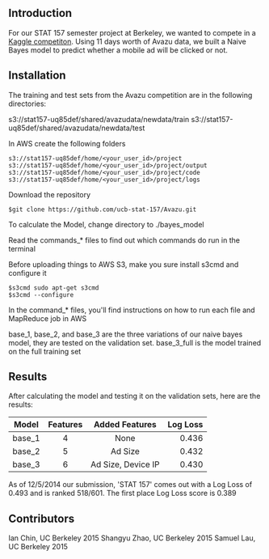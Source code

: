 ## Introduction

For our STAT 157 semester project at Berkeley, we wanted to compete in a [Kaggle competiton](https://www.kaggle.com/c/avazu-ctr-prediction). Using 11 days worth of Avazu data, we built a Naive Bayes model to predict whether a mobile ad will be clicked or not. 

## Installation

The training and test sets from the Avazu competition are in the following directories:

s3://stat157-uq85def/shared/avazudata/newdata/train
s3://stat157-uq85def/shared/avazudata/newdata/test

In AWS create the following folders
```
s3://stat157-uq85def/home/<your_user_id>/project
s3://stat157-uq85def/home/<your_user_id>/project/output
s3://stat157-uq85def/home/<your_user_id>/project/code
s3://stat157-uq85def/home/<your_user_id>/project/logs
```
Download the repository
```
$git clone https://github.com/ucb-stat-157/Avazu.git
```
To calculate the Model, change directory to ./bayes_model

Read the commands_* files to find out which commands do run in the terminal

Before uploading things to AWS S3, make you sure install s3cmd and configure it
```
$s3cmd sudo apt-get s3cmd
$s3cmd --configure
```
In the command_* files, you'll find instructions on how to run each file and MapReduce job in AWS 

base_1, base_2, and base_3 are the three variations of our naive bayes model, they are tested on the validation set. base_3_full is the model trained on the full training set

## Results

After calculating the model and testing it on the validation sets, here are the results:

| Model  | Features |     Added Features    | Log Loss |
| ------ |:--------:|:---------------------:|---------:|
| base_1 |     4    |          None         |   0.436  |
| base_2 |     5    |         Ad Size       |   0.432  |
| base_3 |     6    |   Ad Size, Device IP  |   0.430  |

As of 12/5/2014 our submission, 'STAT 157' comes out with a Log Loss of 0.493 and is ranked 518/601. The first place Log Loss score is 0.389

## Contributors

Ian Chin, UC Berkeley 2015
Shangyu Zhao, UC Berkeley 2015
Samuel Lau, UC Berkeley 2015 
